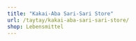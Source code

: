```yaml
---
title: "Kakai-Aba Sari-Sari Store"
url: /taytay/kakai-aba-sari-sari-store/
shop: Lebensmittel
---
```

